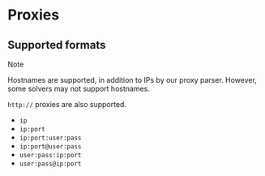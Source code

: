 # Proxies

## Supported formats

> [!NOTE]
> 
> Hostnames are supported, in addition to IPs by our proxy parser. However, some solvers may not support hostnames.
>
> `http://` proxies are also supported.

- `ip`
- `ip:port`
- `ip:port:user:pass`
- `ip:port@user:pass`
- `user:pass:ip:port`
- `user:pass@ip:port`